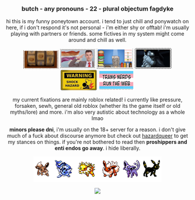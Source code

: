 ### <div align="center"> butch - any pronouns - 22 - plural objectum fagdyke </div>

<div align="center"> hi this is my funny poneytown account. i tend to just chill and ponywatch on here, if i don't respond it's not personal - i'm either shy or offtab! i'm usually playing with partners or friends. some fictives in my system might come around and chill as well.

![](catslot.gif) ![](lessalute.png) ![](mayo.gif) ![](sebpet.gif) ![](shockhazard.png) ![](transnerds.png) 

my current fixations are mainly roblox related! i currently like pressure, forsaken, sewh, general old roblox (whether its the game itself or old myths/lore) and more. i'm also very autistic about technology as a whole lmao

**minors please dni**, i'm usually on the 18+ server for a reason. i don't give much of a fuck about discourse anymore but check out [hazardqueer](https://hazardqueer.carrd.co/) to get my stances on things. if you're not bothered to read then **proshippers and enti endos go away**. i hide liberally.

![](eevees.gif)

![](https://komarev.com/ghpvc/?username=FIXED0DDS)</div>
